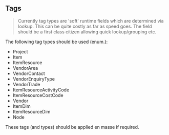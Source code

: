 ## Tags

>Currently tag types are 'soft' runtime fields which are determined via lookup. This can be quite costly as far as speed goes. The field should be a first class citizen allowing quick lookup/grouping etc.

The following tag types should be used (enum.):

- Project
- Item
- ItemResource
- VendorArea
- VendorContact
- VendorEnquiryType
- VendorTrade
- ItemResourceActivityCode
- ItemResourceCostCode
- Vendor
- ItemDim
- ItemResourceDim
- Node

These tags (and types) should be applied en masse if required.
